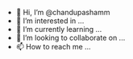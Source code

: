 - 👋 Hi, I’m @chandupashamm
- 👀 I’m interested in ...
- 🌱 I’m currently learning ...
- 💞️ I’m looking to collaborate on ...
- 📫 How to reach me ...

<!---
chandupashamm/chandupashamm is a ✨ special ✨ repository because its `README.md` (this file) appears on your GitHub profile.
You can click the Preview link to take a look at your changes.
--->
